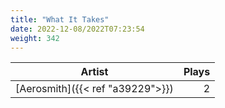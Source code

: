 ```yaml
---
title: "What It Takes"
date: 2022-12-08/2022T07:23:54
weight: 342
---
```




 Artist | Plays 
----- | -----:
[Aerosmith]({{< ref "a39229">}}) | 2
